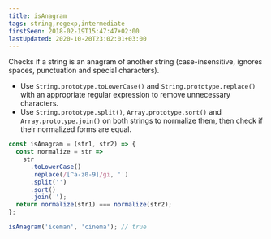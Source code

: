 ```yaml
---
title: isAnagram
tags: string,regexp,intermediate
firstSeen: 2018-02-19T15:47:47+02:00
lastUpdated: 2020-10-20T23:02:01+03:00
---
```


Checks if a string is an anagram of another string (case-insensitive, ignores spaces, punctuation and special characters).

- Use `String.prototype.toLowerCase()` and `String.prototype.replace()` with an appropriate regular expression to remove unnecessary characters.
- Use `String.prototype.split()`, `Array.prototype.sort()` and `Array.prototype.join()` on both strings to normalize them, then check if their normalized forms are equal.

```js
const isAnagram = (str1, str2) => {
  const normalize = str =>
    str
      .toLowerCase()
      .replace(/[^a-z0-9]/gi, '')
      .split('')
      .sort()
      .join('');
  return normalize(str1) === normalize(str2);
};
```

```js
isAnagram('iceman', 'cinema'); // true
```
